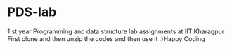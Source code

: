 # PDS-lab
1 st year Programming and data structure lab assignments at IIT Kharagpur
First clone and then unzip the codes and then use it 
:)Happy Coding
